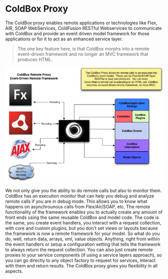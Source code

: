 # ColdBox Proxy

The ColdBox proxy enables remote applications or technologies like Flex, AIR, SOAP WebServices, ColdFusion RESTful Webservices to communicate with ColdBox and provide an event driven model framework for those applications or for it to act as an enhanced service layer. 

> The one key feature here, is that ColdBox morphs into a remote event-driven framework and no longer an MVC framework that produces HTML.

![](ColdBoxProxy.jpg)

We not only give you the ability to do remote calls but also to monitor them. ColdBox has an execution monitor that can help you debug and analyze remote calls if you are in debug mode. This allows you to know what happens on asynchrounous calls from Flex/Air/SOAP, etc. The remote functionality of the framework enables you to actually create any amount of front ends using the same reusable ColdBox and model code. The code is the same, you create event handlers, you interact with a request collection, with core and custom plugins, but you don't set views or layouts because the framework is now a remote framework for your model. So what do you do, well, return data, arrays, xml, value objects. Anything, right from within the event handlers or setup a configuration setting that tells the framework to always return the request collection. You can also just create remote proxies to your service components (if using a service layers approach), so you can go directly to any object factory to request for services, interact with them and return results. The ColdBox proxy gives you flexibility in all aspects.


